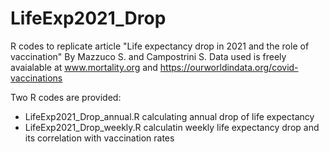 # LifeExp2021_Drop

R codes to replicate article "Life expectancy drop in 2021 and the role of vaccination" By Mazzuco S. and Campostrini S.
Data used is freely avaialable at www.mortality.org and https://ourworldindata.org/covid-vaccinations

Two R codes are provided:

- LifeExp2021_Drop_annual.R calculating annual drop of life expectancy
- LifeExp2021_Drop_weekly.R calculatin weekly life expectancy drop and its correlation with vaccination rates

